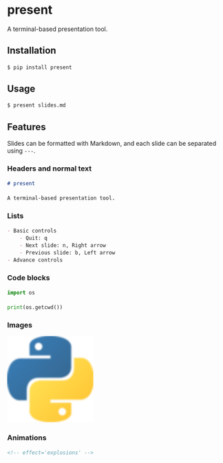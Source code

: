 # present

A terminal-based presentation tool.

## Installation

```bash
$ pip install present
```

## Usage

```bash
$ present slides.md
```

## Features

Slides can be formatted with Markdown, and each slide can be separated using `---`.

### Headers and normal text

```markdown
# present

A terminal-based presentation tool.
```

### Lists

```markdown
- Basic controls
    - Quit: q
    - Next slide: n, Right arrow
    - Previous slide: b, Left arrow
- Advance controls
```

### Code blocks

```python
import os

print(os.getcwd())
```

### Images

<img src="python.png" width="200" />

### Animations

```html
<!-- effect='explosions' -->
```
